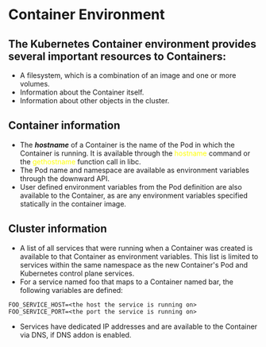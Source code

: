 # Container Environment

## The Kubernetes Container environment provides several important resources to Containers:

- A filesystem, which is a combination of an image and one or more volumes.
- Information about the Container itself.
- Information about other objects in the cluster.

## Container information

- The **_hostname_** of a Container is the name of the Pod in which the Container is running. It is available through the <span style="color:yellow">hostname</span> command or the <span style="color:yellow">gethostname</span> function call in libc.
- The Pod name and namespace are available as environment variables through the downward API.
- User defined environment variables from the Pod definition are also available to the Container, as are any environment variables specified statically in the container image.

## Cluster information

- A list of all services that were running when a Container was created is available to that Container as environment variables. This list is limited to services within the same namespace as the new Container's Pod and Kubernetes control plane services.
- For a service named foo that maps to a Container named bar, the following variables are defined:

```
FOO_SERVICE_HOST=<the host the service is running on>
FOO_SERVICE_PORT=<the port the service is running on>
```

- Services have dedicated IP addresses and are available to the Container via DNS, if DNS addon is enabled.
